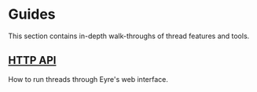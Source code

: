 # Guides

This section contains in-depth walk-throughs of thread features and tools.

## [HTTP API](http-api.md)

How to run threads through Eyre's web interface.
